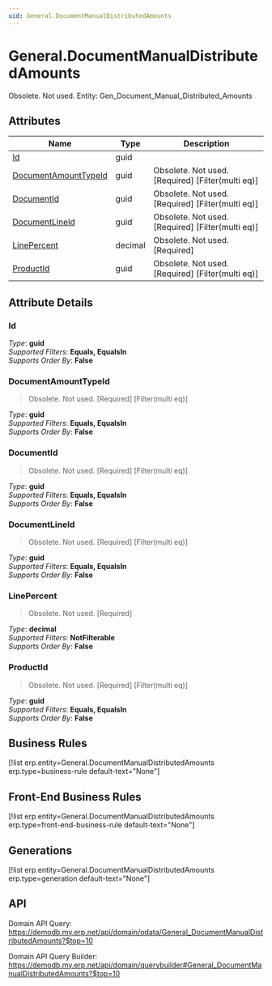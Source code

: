 ```yaml
---
uid: General.DocumentManualDistributedAmounts
---
```

# General.DocumentManualDistributedAmounts

Obsolete. Not used. Entity: Gen_Document_Manual_Distributed_Amounts

## Attributes

| Name | Type | Description |
| ---- | ---- | --- |
| [Id](General.DocumentManualDistributedAmounts.md#Id) | guid |  
| [DocumentAmountTypeId](General.DocumentManualDistributedAmounts.md#DocumentAmountTypeId) | guid | Obsolete. Not used. [Required] [Filter(multi eq)] 
| [DocumentId](General.DocumentManualDistributedAmounts.md#DocumentId) | guid | Obsolete. Not used. [Required] [Filter(multi eq)] 
| [DocumentLineId](General.DocumentManualDistributedAmounts.md#DocumentLineId) | guid | Obsolete. Not used. [Required] [Filter(multi eq)] 
| [LinePercent](General.DocumentManualDistributedAmounts.md#LinePercent) | decimal | Obsolete. Not used. [Required] 
| [ProductId](General.DocumentManualDistributedAmounts.md#ProductId) | guid | Obsolete. Not used. [Required] [Filter(multi eq)] 


## Attribute Details

### Id

_Type_: **guid**  
_Supported Filters_: **Equals, EqualsIn**  
_Supports Order By_: **False**  

### DocumentAmountTypeId

> Obsolete. Not used. [Required] [Filter(multi eq)]

_Type_: **guid**  
_Supported Filters_: **Equals, EqualsIn**  
_Supports Order By_: **False**  

### DocumentId

> Obsolete. Not used. [Required] [Filter(multi eq)]

_Type_: **guid**  
_Supported Filters_: **Equals, EqualsIn**  
_Supports Order By_: **False**  

### DocumentLineId

> Obsolete. Not used. [Required] [Filter(multi eq)]

_Type_: **guid**  
_Supported Filters_: **Equals, EqualsIn**  
_Supports Order By_: **False**  

### LinePercent

> Obsolete. Not used. [Required]

_Type_: **decimal**  
_Supported Filters_: **NotFilterable**  
_Supports Order By_: **False**  

### ProductId

> Obsolete. Not used. [Required] [Filter(multi eq)]

_Type_: **guid**  
_Supported Filters_: **Equals, EqualsIn**  
_Supports Order By_: **False**  



## Business Rules

[!list erp.entity=General.DocumentManualDistributedAmounts erp.type=business-rule default-text="None"]

## Front-End Business Rules

[!list erp.entity=General.DocumentManualDistributedAmounts erp.type=front-end-business-rule default-text="None"]

## Generations

[!list erp.entity=General.DocumentManualDistributedAmounts erp.type=generation default-text="None"]

## API

Domain API Query:
<https://demodb.my.erp.net/api/domain/odata/General_DocumentManualDistributedAmounts?$top=10>

Domain API Query Builder:
<https://demodb.my.erp.net/api/domain/querybuilder#General_DocumentManualDistributedAmounts?$top=10>

